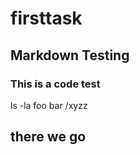 # firsttask

## Markdown Testing

### This is a code test

   ls -la
   foo bar /xyzz
   
## there we go
